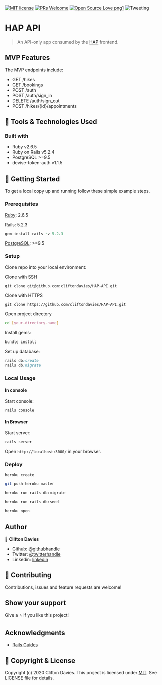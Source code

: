 [![MIT license](https://img.shields.io/badge/License-MIT-blue.svg)](https://lbesson.mit-license.org/)
[![PRs Welcome](https://img.shields.io/badge/PRs-welcome-brightgreen.svg?style=flat-square)](http://makeapullrequest.com)
[![Open Source Love png1](https://badges.frapsoft.com/os/v1/open-source.png?v=103)](https://github.com/ellerbrock/open-source-badges/)
![Tweeting](https://img.shields.io/twitter/url/http/shields.io.svg?style=social)

# HAP API

> An API-only app consumed by the [HAP](https://github.com/cliftondavies/Hikes-Against-Poverty) frontend.

## MVP Features

The MVP endpoints include:

- GET /hikes
- GET /bookings
- POST /auth
- POST /auth/sign_in
- DELETE /auth/sign_out
- POST /hikes/{id}/appointments

## :toolbox: Tools & Technologies Used

### Built with

- Ruby v2.6.5
- Ruby on Rails v5.2.4
- PostgreSQL >=9.5
- devise-token-auth v1.1.5

## :rocket: Getting Started

To get a local copy up and running follow these simple example steps.

### Prerequisites

[Ruby](https://www.ruby-lang.org/en/documentation/installation/): 2.6.5

Rails: 5.2.3

```ruby
gem install rails -v 5.2.3
```

[PostgreSQL](https://www.postgresql.org/download/): >=9.5

### Setup

Clone repo into your local environment:

Clone with SSH

```git
git clone git@github.com:cliftondavies/HAP-API.git
```

Clone with HTTPS

```git
git clone https://github.com/cliftondavies/HAP-API.git
```

Open project directory

```bash
cd [your-directory-name]
```

Install gems:

```ruby
bundle install
```

Set up database:

```ruby
rails db:create
rails db:migrate
```

### Local Usage

#### In console

Start console:

```ruby
rails console
```

#### In Browser

Start server:

```ruby
rails server
```

Open `http://localhost:3000/` in your browser.

### Deploy

```bash
heroku create
```
```bash
git push heroku master
```
```bash
heroku run rails db:migrate
```
```bash
heroku run rails db:seed
```
```bash
heroku open
```

## Author

👤 **Clifton Davies**

- Github: [@githubhandle](https://github.com/cliftondavies)
- Twitter: [@twitterhandle](https://twitter.com/cliftonaedavies)
- Linkedin: [linkedin](https://www.linkedin.com/in/clifton-davies-mbcs/)

## 🤝 Contributing

Contributions, issues and feature requests are welcome!

## Show your support

Give a ⭐️ if you like this project!

## Acknowledgments

- [Rails Guides](https://guides.rubyonrails.org/)

## 📝 Copyright & License

Copyright (c) 2020 Clifton Davies.
This project is licensed under [MIT](https://opensource.org/licenses/MIT). See LICENSE file for details.
